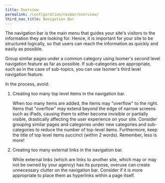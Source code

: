 ```yaml
---
title: Overview
permalink: /configuration/navbar/overview/
third_nav_title: Navigation Bar
---
```

The navigation bar is the main menu that guides your site's visitors to the information they are looking for. Hence, it is important for your site to be structured logically, so that users can reach the information as quickly and easily as possible.

Group similar pages under a common category using Isomer's second level navigation feature as far as possible. If sub-categories are appropriate, such as in the case of sub-topics, you can use Isomer's third level navigation feature.

In the process, avoid:

1. Creating too many top level items in the navigation bar.

   When too many items are added, the items may "overflow" to the right. Items that "overflow" may extend beyond the edge of narrow screens such as iPads, causing them to either become invisible or partially visible, drastically affecting the user experience on your site. Consider grouping similar pages and categories under new categories and sub-categories to reduce the number of top-level items. Furthermore, keep the title of top level items succinct (within 2 words). Remember, less is more!

2. Creating too many external links in the navigation bar.

   While external links (which are links to another site, which may or may not be owned by your agency) has its purpose, overuse can create unnecessary clutter on the navigation bar. Consider if it is more appropriate to place them as hyperlinks within a page itself.
